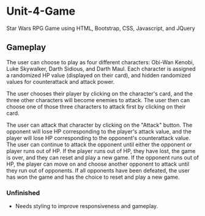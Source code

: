 # Unit-4-Game
Star Wars RPG Game using HTML, Bootstrap, CSS, Javascript, and JQuery

## Gameplay
The user can choose to play as four different characters: Obi-Wan Kenobi, Luke Skywalker, Darth Sidious, and Darth Maul. Each character is assigned a randomized HP value (displayed on their card), and hidden randomized values for counterattack and attack power. 

The user chooses their player by clicking on the character's card, and the three other characters will become enemies to attack. The user then can choose one of those three characters to attack first by clicking on their card. 

The user can attack that character by clicking on the "Attack" button. The opponent will lose HP corresponding to the player's attack value, and the player will lose HP corresponding to the opponent's counterattack value. The user can continue to attack the opponent until either the opponent or player runs out of HP. If the player runs out of HP, they have lost, the game is over, and they can reset and play a new game. If the opponent runs out of HP, the player can move on and choose another opponent to attack until they run out of opponents. If all opponents have been defeated, the user has won the game and has the choice to reset and play a new game.

### Unfinished
* Needs styling to improve responsiveness and gameplay.
